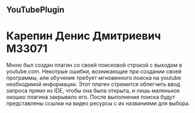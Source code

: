 ## YouTubePlugin
# Карепин Денис Дмитриевич M33071

Мною был создан плагин со своей поисковой строкой с выходом в youtube.com.
Некотрые ошибки, возникающие при создании своей программы, или обучение требует мгновенного поиска на youtube
необходимой информации. Этот плаген стремится облегчить ввод запроса прямо из IDE, чтобы она была открыта, и лишь маленькое окошко плагина закрывало его.
После выполнения поиска будут представлены ссылки на видео ресурсы с их названиями для выбора.

